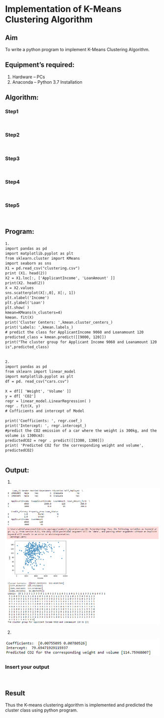 # Implementation of K-Means Clustering Algorithm
## Aim
To write a python program to implement K-Means Clustering Algorithm.
## Equipment’s required:
1.	Hardware – PCs
2.	Anaconda – Python 3.7 Installation

## Algorithm:

### Step1
<br>

### Step2
<br>

### Step3
<br>

### Step4
<br>

### Step5
<br>

## Program:
```
1.
import pandas as pd
import matplotlib.pyplot as plt
from sklearn.cluster import KMeans
import seaborn as sns
X1 = pd.read_csv("clustering.csv")
print (X1. head(2))
X2 = X1.loc[:, ['ApplicantIncome', 'LoanAmount' ]]
print(X2. head(2))
X = X2.values
sns.scatterplot(X[:,0], X[:, 1])
plt.xlabel('Income')
plt.ylabel('Loan')
plt.show( )
kmean=KMeans(n_clusters=4)
kmean. fit(X)
print('Cluster Centers: ',kmean.cluster_centers_)
print('Labels: ',kmean.labels_)
# predict the class for ApplicantIncome 9060 and Loanamount 120
predicted_class = kmean.predict([[9000, 120]])
print("The cluster group for Applicant Income 9060 and Loanamount 120 is",predicted_class)


2.
import pandas as pd
from sklearn import linear_model
import matplotlib.pyplot as plt
df = pd. read_csv("cars.csv")

X = df[[ 'Weight', 'Volume' ]]
y = df[ 'CO2']
regr = linear_model.LinearRegression( )
regr . fit(X, y)
# Cofficients and intercept of Model

print('Coefficients: ', regr.coef_)
print('Intercept: ', regr.intercept_)
#predict the CO2 emission of a car where the weight is 300kg, and the volume is 1300cm3:
predictedCO2 = regr . predict([[3300, 1300]])
print( 'Predicted CO2 for the corresponding weight and volume', predictedCO2)


```
## Output:

1.
![git](clustering.png)

2.
![git](cars.png)


### Insert your output

<br>

## Result
Thus the K-means clustering algorithm is implemented and predicted the cluster class using python program.
